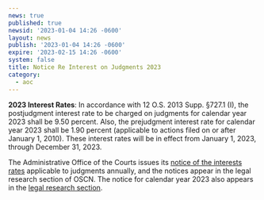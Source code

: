 ```yaml
---
news: true
published: true
newsid: '2023-01-04 14:26 -0600'
layout: news
publish: '2023-01-04 14:26 -0600'
expire: '2023-02-15 14:26 -0600'
system: false
title: Notice Re Interest on Judgments 2023
category:
  - aoc
---
```

**2023 Interest Rates**: In accordance with 12 O.S. 2013 Supp. §727.1 (I), the postjudgment interest rate to be charged on judgments for calendar year 2023 shall be 9.50 percent. Also, the prejudgment interest rate for calendar year 2023 shall be 1.90 percent (applicable to actions filed on or after January 1, 2010). These interest rates will be in effect from January 1, 2023, through December 31, 2023.  

The Administrative Office of the Courts issues its [notice of the interests rates](http://www.oscn.net/applications/oscn/DeliverDocument.asp?CiteID=493109) applicable to judgments annually, and the notices appear in the legal research section of OSCN. The notice for calendar year 2023 also appears in the [legal research section](http://www.oscn.net/applications/oscn/index.asp?ftdb=STOKIN&amp;level=1).
